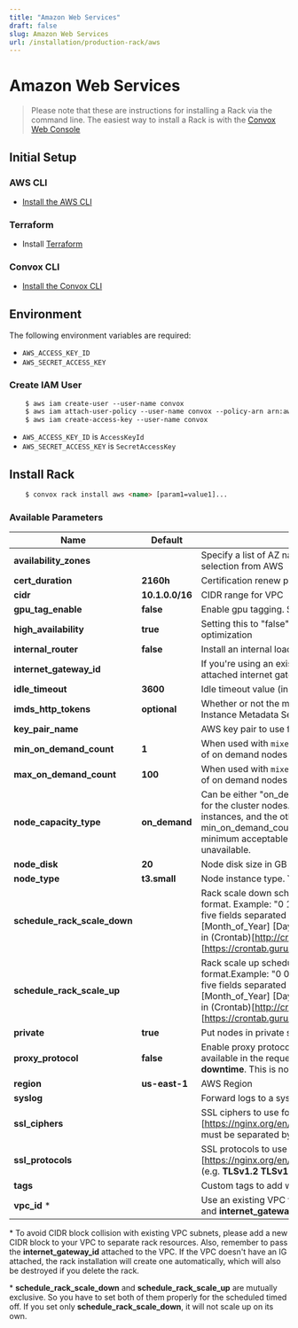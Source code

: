 ```yaml
---
title: "Amazon Web Services"
draft: false
slug: Amazon Web Services
url: /installation/production-rack/aws
---
```

# Amazon Web Services
> Please note that these are instructions for installing a Rack via the command line. The easiest way to install a Rack is with the [Convox Web Console](https://console.convox.com)

## Initial Setup

### AWS CLI

- [Install the AWS CLI](https://docs.aws.amazon.com/cli/latest/userguide/cli-chap-install.html)

### Terraform

- Install [Terraform](https://learn.hashicorp.com/terraform/getting-started/install.html)

### Convox CLI

- [Install the Convox CLI](/installation/cli)

## Environment

The following environment variables are required:

- `AWS_ACCESS_KEY_ID`
- `AWS_SECRET_ACCESS_KEY`

### Create IAM User
```html
    $ aws iam create-user --user-name convox
    $ aws iam attach-user-policy --user-name convox --policy-arn arn:aws:iam::aws:policy/AdministratorAccess
    $ aws iam create-access-key --user-name convox
```
- `AWS_ACCESS_KEY_ID` is `AccessKeyId`
- `AWS_SECRET_ACCESS_KEY` is `SecretAccessKey`

## Install Rack
```html
    $ convox rack install aws <name> [param1=value1]...
```
### Available Parameters

| Name                     | Default                | Description                                                                                                    |
| -------------------------|------------------------|----------------------------------------------------------------------------------------------------------------|
| **availability_zones**   |                        | Specify a list of AZ names (minimum 3) to override the random automatic selection from AWS                     |
| **cert_duration**        | **2160h**              | Certification renew period                                                                                     | 
| **cidr**                 | **10.1.0.0/16**        | CIDR range for VPC                                                                                             |
| **gpu_tag_enable**       | **false**              | Enable gpu tagging. Some aws region doesn't support gpu tagging  |
| **high_availability**    | **true**               | Setting this to "false" will create a cluster with less reduntant resources for cost optimization              |
| **internal_router**  |     **false**        | Install an internal loadbalancer within the vpc |
| **internet_gateway_id**  |                        | If you're using an existing vpc for your rack, use this field to pass the id of the attached internet gateway  |
| **idle_timeout**         | **3600**               | Idle timeout value (in seconds) for the Rack Load Balancer                                                     |
| **imds_http_tokens**         | **optional**               | Whether or not the metadata service requires session tokens, also referred to as Instance Metadata Service Version 2 (IMDSv2). Can be optional or required                                                     |
| **key_pair_name**        |                        | AWS key pair to use for ssh|
| **min_on_demand_count**  | **1**                  | When used with `mixed` node capacity type, can set the minimum required number of on demand nodes              |
| **max_on_demand_count**  | **100**                | When used with `mixed` node capacity type, can set the maximum required number of on demand nodes              |
| **node_capacity_type**   | **on_demand**          | Can be either "on_demand", "spot" or "mixed". Spot will use AWS spot instances for the cluster nodes.  Mixed will create one node group with on demand instances, and the other 2 with spot instances.  Use mixed with the min_on_demand_count and max_on_demand_count parameters to control the minimum acceptable service availability should all spot instances become unavailable.  |
| **node_disk**            | **20**                 | Node disk size in GB                                                                                           |
| **node_type**            | **t3.small**           | Node instance type. You can also pass a comma separated list of instance types                                 |
| **schedule_rack_scale_down**   |                        | Rack scale down schedule is specified by the user following the Unix cron syntax format. Example: "0 18 * * 5". The supported cron expression format consists of five fields separated by white spaces: [Minute] [Hour] [Day_of_Month] [Month_of_Year] [Day_of_Week]. More details on the CRON format can be found in (Crontab)[http://crontab.org/] and (examples)[https://crontab.guru/examples.html]. The time is calculated in **UTC**. |
| **schedule_rack_scale_up**    |                        | Rack scale up schedule is specified by the user following the Unix cron syntax format.Example: "0 0 * * 0". The supported cron expression format consists of five fields separated by white spaces: [Minute] [Hour] [Day_of_Month] [Month_of_Year] [Day_of_Week]. More details on the CRON format can be found in (Crontab)[http://crontab.org/] and (examples)[https://crontab.guru/examples.html]. The time is calculated in **UTC**. |
| **private**              | **true**               | Put nodes in private subnets behind NAT gateways                                                               |
| **proxy_protocol**       | **false**               | Enable proxy protocol. With this parameter set, the client source ip will be available in the request header `x-forwarded-for` key. **Requires 5 - 10 minutes downtime**. This is not applicable for **internal_router**        |
| **region**               | **us-east-1**          | AWS Region                                                                                                     |
| **syslog**               |                        | Forward logs to a syslog endpoint (e.g. **tcp+tls://example.org:1234**)                                        |
| **ssl_ciphers**          |                        | SSL ciphers to use for (nginx)[https://nginx.org/en/docs/http/ngx_http_ssl_module.html#ssl_ciphers]. They must be separated by colon.|
| **ssl_protocols**        |                        | SSL protocols to use for (nginx)[https://nginx.org/en/docs/http/ngx_http_proxy_module.html#proxy_ssl_protocols] (e.g. **TLSv1.2 TLSv1.3**). They must be separated by spaces.|
| **tags**                 |                        | Custom tags to add with AWS resources (e.g. **key1=val1,key2=val2**)|
| **vpc_id** *             |                        | Use an existing VPC for cluster creation. Make sure to also pass the **cidr** block and **internet_gateway_id**|

\* To avoid CIDR block collision with existing VPC subnets, please add a new CIDR block to your VPC to separate rack resources. Also, remember to pass the **internet_gateway_id** attached to the VPC. If the VPC doesn't have an IG attached, the rack installation will create one automatically, which will also be destroyed if you delete the rack.

\* **schedule_rack_scale_down** and **schedule_rack_scale_up** are mutually exclusive. So you have to set both of them properly for the scheduled timed off. If you set only **schedule_rack_scale_down**, it will not scale up on its own.
